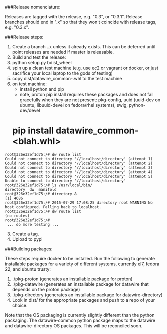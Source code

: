###Release nomenclature:

Releases are tagged with the release, e.g. "0.3", or "0.3.1". Release
branches should end in ".x" so that they won't coincide with release
tags, e.g. "0.3.x".

###Release steps:

1. Create a branch <primary>.<secondary>.x unless it already exists.
   This can be deferred until point releases are needed if master is
   releasable.
2. Build and test the release:
  1. python setup.py bdist_wheel
  2. spin up a clean test machine (e.g. use ec2 or vagrant or docker,
     or just sacrifice your local laptop to the gods of testing)
  3. copy dist/datawire_common-<blah>.whl to the test machine
  4. on test machine:
     - install python and pip
     - note, proton pip install requires these packages and does not fail gracefully when they are not present:
       pkg-config, uuid (uuid-dev on ubuntu, libuuid-devel on fedora/rhel systems), swig, python-dev/devel
     # pip install datawire_common-<blah.whl>

    root@326e32ef1d75:/# dw route list
    Could not connect to directory '//localhost/directory' (attempt 1)
    Could not connect to directory '//localhost/directory' (attempt 2)
    Could not connect to directory '//localhost/directory' (attempt 3)
    Could not connect to directory '//localhost/directory' (attempt 4)
    Could not connect to directory '//localhost/directory' (attempt 5)
    Unable to connect to directory '//localhost/directory'
    root@326e32ef1d75:/# ls /usr/local/bin/
    directory  dw  manifold
    root@326e32ef1d75:/# directory &
    [1] 4686
    root@326e32ef1d75:/# 2015-07-29 17:08:25 directory root WARNING No host configured. Falling back to localhost.
    root@326e32ef1d75:/# dw route list
    (no routes)
    root@326e32ef1d75:/# 
     ... do more testing ...

3. Create a tag.
4. Upload to pypi

###Building packages:

These steps require docker to be installed. Run the following to
generate installable packages for a variety of different systems,
currently el7, fedora 22, and ubuntu trusty:

1. ./pkg-proton (generates an installable package for proton)
2. ./pkg-datawire (generates an installable package for datawire that depends on the proton package)
3. ./pkg-directory (generates an installable package for datawire-directory)
4. Look in dist/<os> for the appropriate packages and push to a repo
   of your choice.

Note that the OS packaging is currently slightly different than the
python packaging. The datawire-common python package maps to the
datawire and datawire-directory OS packages. This will be reconciled
soon.
